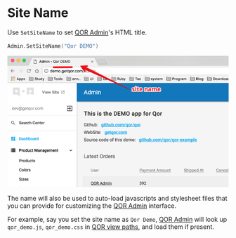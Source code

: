 # Site Name

Use `SetSiteName` to set [QOR Admin](../chapter2/setup.md)'s HTML title.

```go
Admin.SetSiteName("Qor DEMO")
```

![site name](sitename-demo.png)

The name will also be used to auto-load javascripts and stylesheet files that you can provide for customizing the [QOR Admin](../chapter2/setup.md) interface.

For example, say you set the site name as `Qor Demo`, [QOR Admin](../chapter2/setup.md) will look up `qor_demo.js`, `qor_demo.css` in [QOR view paths](../chapter2/theme.md#customize-views), and load them if present.
